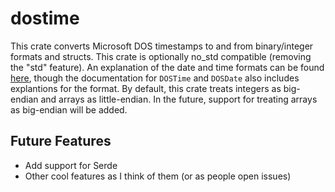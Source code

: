 # dostime
This crate converts Microsoft DOS timestamps to and from binary/integer formats and structs. This
crate is optionally no_std compatible (removing the "std" feature). An explanation of the date and
time formats can be found
[here](https://learn.microsoft.com/en-us/windows/win32/api/winbase/nf-winbase-dosdatetimetofiletime),
though the documentation for `DOSTime` and `DOSDate` also includes explantions for the format. By
default, this crate treats integers as big-endian and arrays as little-endian. In the future,
support for treating arrays as big-endian will be added.

## Future Features
- Add support for Serde
- Other cool features as I think of them (or as people open issues)